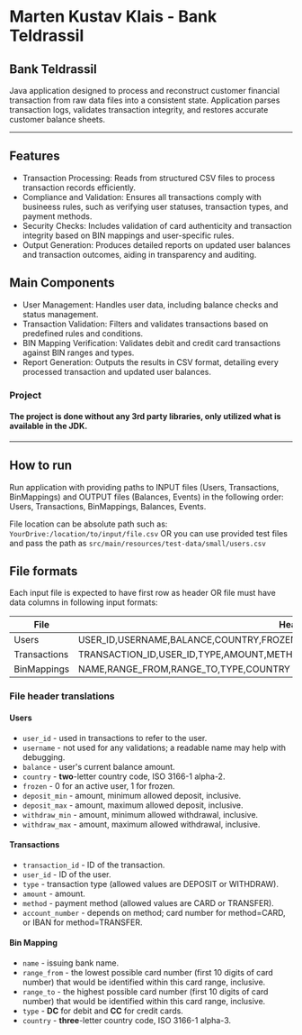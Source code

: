 # Marten Kustav Klais - Bank Teldrassil

## Bank Teldrassil
Java application designed to process and reconstruct customer financial transaction from raw data files into a consistent state.
Application parses transaction logs, validates transaction integrity, and restores accurate customer balance sheets.

---

## Features
- Transaction Processing: Reads from structured CSV files to process transaction records efficiently.
- Compliance and Validation: Ensures all transactions comply with busineess rules, such as verifying user statuses, transaction types, and payment methods.
- Security Checks: Includes validation of card authenticity and transaction integrity based on BIN mappings and user-specific rules.
- Output Generation: Produces detailed reports on updated user balances and transaction outcomes, aiding in transparency and auditing.

## Main Components
- User Management: Handles user data, including balance checks and status management.
- Transaction Validation: Filters and validates transactions based on predefined rules and conditions.
- BIN Mapping Verification: Validates debit and credit card transactions against BIN ranges and types.
- Report Generation: Outputs the results in CSV format, detailing every processed transaction and updated user balances.

### Project
#### The project is done without any 3rd party libraries, only utilized what is available in the JDK.

---

## How to run
Run application with providing paths to INPUT files (Users, Transactions, BinMappings) and OUTPUT files (Balances, Events) in the following order:
Users, Transactions, BinMappings, Balances, Events.

File location can be absolute path such as: `YourDrive:/location/to/input/file.csv` OR you can use provided test files and pass the path as `src/main/resources/test-data/small/users.csv`

## File formats
Each input file is expected to have first row as header OR file must have data columns in following input formats:

| File         | Header                                                                        |
|--------------|-------------------------------------------------------------------------------|
| Users        | USER_ID,USERNAME,BALANCE,COUNTRY,FROZEN,DEPOSIT_MIN,WITHDRAW_MIN,WITHDRAW_MAX |
| Transactions | TRANSACTION_ID,USER_ID,TYPE,AMOUNT,METHOD,ACCOUNT_NUMBER                      |
| BinMappings  | NAME,RANGE_FROM,RANGE_TO,TYPE,COUNTRY                                         |

### File header translations
#### Users
- `user_id` - used in transactions to refer to the user.
- `username` - not used for any validations; a readable name may help with debugging.
- `balance` - user's current balance amount.
- `country` - **two**-letter country code, ISO 3166-1 alpha-2.
- `frozen` - 0 for an active user, 1 for frozen.
- `deposit_min` - amount, minimum allowed deposit, inclusive.
- `deposit_max` - amount, maximum allowed deposit, inclusive.
- `withdraw_min` - amount, minimum allowed withdrawal, inclusive.
- `withdraw_max` - amount, maximum allowed withdrawal, inclusive.

#### Transactions
- `transaction_id` - ID of the transaction.
- `user_id` - ID of the user.
- `type` - transaction type (allowed values are DEPOSIT or WITHDRAW).
- `amount` - amount.
- `method` - payment method (allowed values are CARD or TRANSFER).
- `account_number` - depends on method; card number for method=CARD, or IBAN for method=TRANSFER.

#### Bin Mapping
- `name` - issuing bank name.
- `range_from` - the lowest possible card number (first 10 digits of card number) that would be identified within this card range, inclusive.
- `range_to` - the highest possible card number (first 10 digits of card number) that would be identified within this card range, inclusive.
- `type` - **DC** for debit and **CC** for credit cards.
- `country` - **three**-letter country code, ISO 3166-1 alpha-3.

